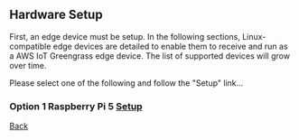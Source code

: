 ## Hardware Setup

First, an edge device must be setup. In the following sections, Linux-compatible edge devices are detailed to enable them to receive and run as a AWS IoT Greengrass edge device. The list of supported devices will grow over time. 

Please select one of the following and follow the "Setup" link...

### Option 1 Raspberry Pi 5 [Setup](./HardwareSetupRPi5.md)

[Back](../0_Overview/Overview.md)